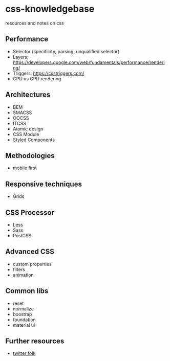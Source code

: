 # css-knowledgebase
resources and notes on css

## Performance

- Selector (specificity, parsing, unqualified selector)
- Layers: https://developers.google.com/web/fundamentals/performance/rendering/
- Triggers: https://csstriggers.com/
- CPU vs GPU rendering

## Architectures

- BEM
- SMACSS
- OOCSS
- ITCSS
- Atomic design
- CSS Module
- Styled Components

## Methodologies

- mobile first

## Responsive techniques

- Grids

## CSS Processor

- Less
- Sass
- PostCSS

## Advanced CSS

- custom properties
- filters
- animation

## Common libs

- reset
- normalize
- boostrap
- foundation
- material ui
  

## Further resources

- [twitter folk](https://github.com/vlad-saling/web/blob/master/README.md#twitter-accounts)

